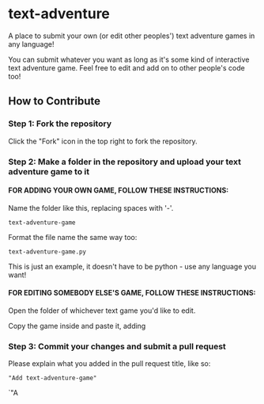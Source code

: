 # text-adventure
A place to submit your own (or edit other peoples') text adventure games in any language!

You can submit whatever you want as long as it's some kind of interactive text adventure game.
Feel free to edit and add on to other people's code too!

## How to Contribute
### Step 1: Fork the repository

Click the "Fork" icon in the top right to fork the repository.

### Step 2: Make a folder in the repository and upload your text adventure game to it

#### FOR ADDING YOUR OWN GAME, FOLLOW THESE INSTRUCTIONS:

Name the folder like this, replacing spaces with '-'.

`text-adventure-game`

Format the file name the same way too:

`text-adventure-game.py` 

This is just an example, it doesn't have to be python - use any language you want!

#### FOR EDITING SOMEBODY ELSE'S GAME, FOLLOW THESE INSTRUCTIONS:

Open the folder of whichever text game you'd like to edit.

Copy the game inside and paste it, adding 

### Step 3: Commit your changes and submit a pull request

Please explain what you added in the pull request title, like so:

`"Add text-adventure-game"`

`"A
